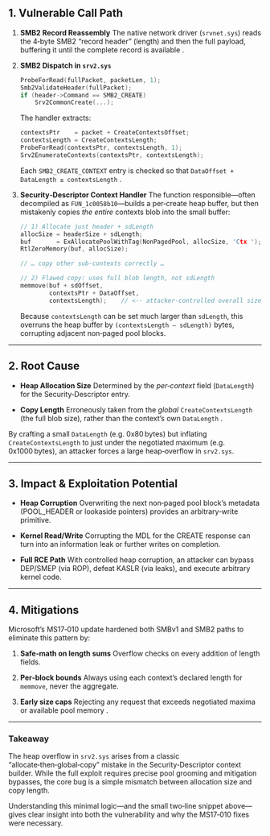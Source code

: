 ## 1. Vulnerable Call Path

1. **SMB2 Record Reassembly**
   The native network driver (`srvnet.sys`) reads the 4‑byte SMB2 “record header” (length) and then the full payload, buffering it until the complete record is available .

2. **SMB2 Dispatch in `srv2.sys`**

   ```c
   ProbeForRead(fullPacket, packetLen, 1);
   Smb2ValidateHeader(fullPacket);
   if (header->Command == SMB2_CREATE)
       Srv2CommonCreate(...);
   ```

   The handler extracts:

   ```c
   contextsPtr    = packet + CreateContextsOffset;
   contextsLength = CreateContextsLength;
   ProbeForRead(contextsPtr, contextsLength, 1);
   Srv2EnumerateContexts(contextsPtr, contextsLength);
   ```

   Each `SMB2_CREATE_CONTEXT` entry is checked so that
   `DataOffset + DataLength ≤ contextsLength` .

3. **Security‑Descriptor Context Handler**
   The function responsible—often decompiled as `FUN_1c0058b10`—builds a per‑create heap buffer, but then mistakenly copies *the entire* contexts blob into the small buffer:

   ```c
   // 1) Allocate just header + sdLength
   allocSize = headerSize + sdLength;
   buf       = ExAllocatePoolWithTag(NonPagedPool, allocSize, 'Ctx ');
   RtlZeroMemory(buf, allocSize);

   // … copy other sub‑contexts correctly …

   // 2) Flawed copy: uses full blob length, not sdLength
   memmove(buf + sdOffset,
           contextsPtr + DataOffset,
           contextsLength);    // <-- attacker‑controlled overall size :contentReference[oaicite:8]{index=8}
   ```

   Because `contextsLength` can be set much larger than `sdLength`, this overruns the heap buffer by `(contextsLength – sdLength)` bytes, corrupting adjacent non‑paged pool blocks.

---

## 2. Root Cause

* **Heap Allocation Size**
  Determined by the *per‑context* field (`DataLength`) for the Security‑Descriptor entry.

* **Copy Length**
  Erroneously taken from the *global* `CreateContextsLength` (the full blob size), rather than the context’s own `DataLength` .

By crafting a small `DataLength` (e.g. 0x80 bytes) but inflating `CreateContextsLength` to just under the negotiated maximum (e.g. 0x1000 bytes), an attacker forces a large heap‑overflow in `srv2.sys`.

---

## 3. Impact & Exploitation Potential

* **Heap Corruption**
  Overwriting the next non‑paged pool block’s metadata (POOL\_HEADER or lookaside pointers) provides an arbitrary‑write primitive.

* **Kernel Read/Write**
  Corrupting the MDL for the CREATE response can turn into an information leak or further writes on completion.

* **Full RCE Path**
  With controlled heap corruption, an attacker can bypass DEP/SMEP (via ROP), defeat KASLR (via leaks), and execute arbitrary kernel code.

---

## 4. Mitigations

Microsoft’s MS17‑010 update hardened both SMBv1 and SMB2 paths to eliminate this pattern by:

1. **Safe‑math on length sums**
   Overflow checks on every addition of length fields.

2. **Per‑block bounds**
   Always using each context’s declared length for `memmove`, never the aggregate.

3. **Early size caps**
   Rejecting any request that exceeds negotiated maxima or available pool memory .

---

### Takeaway

The heap overflow in `srv2.sys` arises from a classic “allocate‑then‑global‑copy” mistake in the Security‑Descriptor context builder. While the full exploit requires precise pool grooming and mitigation bypasses, the core bug is a simple mismatch between allocation size and copy length.

Understanding this minimal logic—and the small two‑line snippet above—gives clear insight into both the vulnerability and why the MS17‑010 fixes were necessary.
